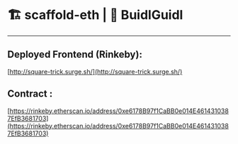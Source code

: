 # 🏗 scaffold-eth | 🏰 BuidlGuidl

---

## Deployed Frontend (Rinkeby):

[http://square-trick.surge.sh/](http://square-trick.surge.sh/)

## Contract :

[https://rinkeby.etherscan.io/address/0xe6178B97f1CaBB0e014E4614310387EfB3681703](https://rinkeby.etherscan.io/address/0xe6178B97f1CaBB0e014E4614310387EfB3681703)
